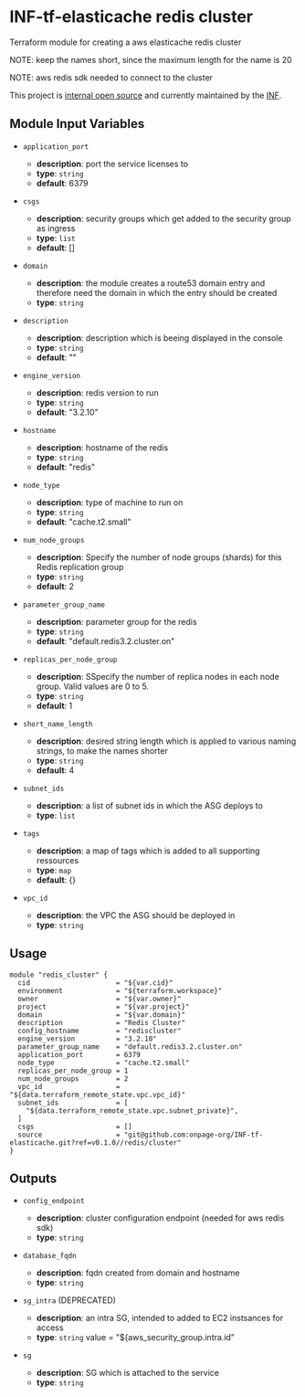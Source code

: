 # INF-tf-elasticache redis cluster

Terraform module for creating a aws elasticache redis cluster

NOTE: keep the names short, since the maximum length for the name is 20

NOTE: aws redis sdk needed to connect to the cluster

This project is [internal open source](https://en.wikipedia.org/wiki/Inner_source)
and currently maintained by the [INF](https://github.com/orgs/onpage-org/teams/inf).

## Module Input Variables

- `application_port`
    -  __description__: port the service licenses to
    -  __type__: `string`
    -  __default__: 6379

- `csgs`
    -  __description__: security groups which get added to the security group as ingress
    -  __type__: `list`
    -  __default__: []


- `domain`
    -  __description__: the module creates a route53 domain entry and therefore need the domain in which the entry should be created
    -  __type__: `string`

- `description`
    -  __description__: description which is beeing displayed in the console
    -  __type__: `string`
    -  __default__: ""

- `engine_version`
    -  __description__: redis version to run
    -  __type__: `string`
    -  __default__: "3.2.10"


- `hostname`
    -  __description__: hostname of the redis
    -  __type__: `string`
    -  __default__: "redis"


- `node_type`
    -  __description__: type of machine to run on
    -  __type__: `string`
    -  __default__: "cache.t2.small"


- `num_node_groups`
    -  __description__: Specify the number of node groups (shards) for this Redis replication group
    -  __type__: `string`
    -  __default__: 2

- `parameter_group_name`
    -  __description__: parameter group for the redis
    -  __type__: `string`
    -  __default__: "default.redis3.2.cluster.on"

- `replicas_per_node_group`
    -  __description__: SSpecify the number of replica nodes in each node group. Valid values are 0 to 5.
    -  __type__: `string`
    -  __default__: 1


- `short_name_length`
    -  __description__: desired string length which is applied to various naming strings, to make the names shorter
    -  __type__: `string`
    -  __default__: 4


- `subnet_ids`
    -  __description__: a list of subnet ids in which the ASG deploys to
    -  __type__: `list`


- `tags`
    -  __description__: a map of tags which is added to all supporting ressources
    -  __type__: `map`
    -  __default__: {}


- `vpc_id`
    -  __description__: the VPC the ASG should be deployed in
    -  __type__: `string`



## Usage

```hcl
module "redis_cluster" {
  cid                     = "${var.cid}"
  environment             = "${terraform.workspace}"
  owner                   = "${var.owner}"
  project                 = "${var.project}"
  domain                  = "${var.domain}"
  description             = "Redis Cluster"
  config_hostname         = "rediscluster"
  engine_version          = "3.2.10"
  parameter_group_name    = "default.redis3.2.cluster.on"
  application_port        = 6379
  node_type               = "cache.t2.small"
  replicas_per_node_group = 1
  num_node_groups         = 2
  vpc_id                  = "${data.terraform_remote_state.vpc.vpc_id}"
  subnet_ids              = [
    "${data.terraform_remote_state.vpc.subnet_private}",
  ]
  csgs                    = []
  source                  = "git@github.com:onpage-org/INF-tf-elasticache.git?ref=v0.1.0//redis/cluster"
}
```

## Outputs

- `config_endpoint`
    -  __description__: cluster configuration endpoint (needed for aws redis sdk)
    -  __type__: `string`


- `database_fqdn`
    -  __description__: fqdn created from domain and hostname
    -  __type__: `string`


- `sg_intra` (DEPRECATED)
    -  __description__: an intra SG, intended to added to EC2 instsances for access
    -  __type__: `string`
  value = "${aws_security_group.intra.id"


- `sg`
    -  __description__: SG which is attached to the service
    -  __type__: `string`
